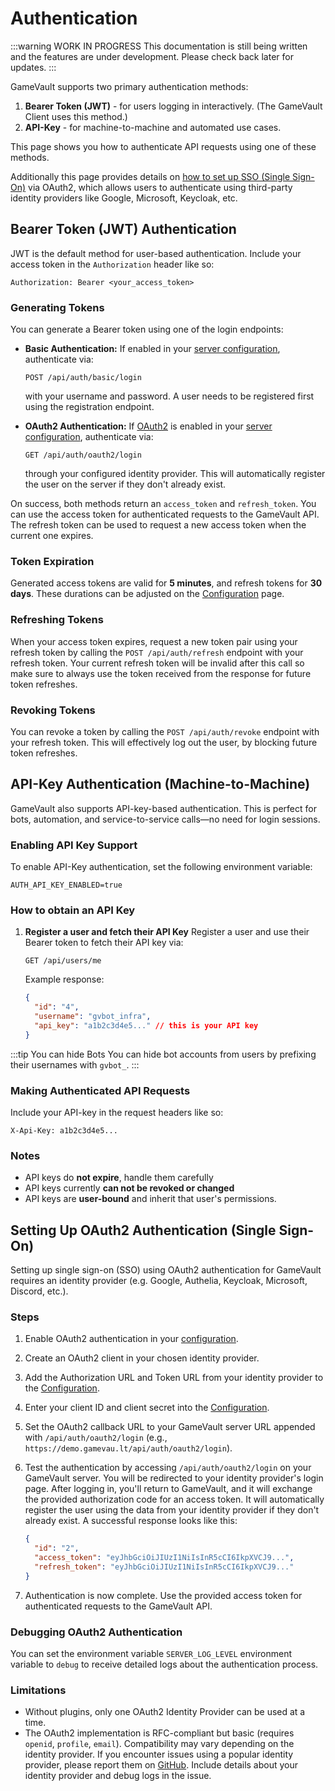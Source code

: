 # Authentication

:::warning WORK IN PROGRESS
This documentation is still being written and the features are under development. Please check back later for updates.
:::

GameVault supports two primary authentication methods:

1. **Bearer Token (JWT)** - for users logging in interactively. (The GameVault Client uses this method.)
2. **API-Key** - for machine-to-machine and automated use cases.

This page shows you how to authenticate API requests using one of these methods.

Additionally this page provides details on [how to set up SSO (Single Sign-On)](#setting-up-oauth2-authentication-single-sign-on) via OAuth2, which allows users to authenticate using third-party identity providers like Google, Microsoft, Keycloak, etc.

## Bearer Token (JWT) Authentication

JWT is the default method for user-based authentication. Include your access token in the `Authorization` header like so:

```http
Authorization: Bearer <your_access_token>
```

### Generating Tokens

You can generate a Bearer token using one of the login endpoints:

- **Basic Authentication:**
  If enabled in your [server configuration](../server-docs/configuration.md#auth), authenticate via:

  ```http
  POST /api/auth/basic/login
  ```

  with your username and password. A user needs to be registered first using the registration endpoint.

- **OAuth2 Authentication:**
  If [OAuth2](#setting-up-oauth2-authentication-single-sign-on) is enabled in your [server configuration](../server-docs/configuration.md#auth), authenticate via:

  ```http
  GET /api/auth/oauth2/login
  ```

  through your configured identity provider. This will automatically register the user on the server if they don't already exist.

On success, both methods return an `access_token` and `refresh_token`. You can use the access token for authenticated requests to the GameVault API. The refresh token can be used to request a new access token when the current one expires.

### Token Expiration

Generated access tokens are valid for **5 minutes**, and refresh tokens for **30 days**. These durations can be adjusted on the [Configuration](../server-docs/configuration.md) page.

### Refreshing Tokens

When your access token expires, request a new token pair using your refresh token by calling the `POST /api/auth/refresh` endpoint with your refresh token. Your current refresh token will be invalid after this call so make sure to always use the token received from the response for future token refreshes.

### Revoking Tokens

You can revoke a token by calling the `POST /api/auth/revoke` endpoint with your refresh token. This will effectively log out the user, by blocking future token refreshes.

## API-Key Authentication (Machine-to-Machine)

GameVault also supports API-key-based authentication. This is perfect for bots, automation, and service-to-service calls—no need for login sessions.

### Enabling API Key Support

To enable API-Key authentication, set the following environment variable:

```env
AUTH_API_KEY_ENABLED=true
```

### How to obtain an API Key

1. **Register a user and fetch their API Key**
   Register a user and use their Bearer token to fetch their API key via:

   ```http
   GET /api/users/me
   ```

   Example response:

   ```json
   {
     "id": "4",
     "username": "gvbot_infra",
     "api_key": "a1b2c3d4e5..." // this is your API key
   }
   ```

:::tip You can hide Bots
You can hide bot accounts from users by prefixing their usernames with `gvbot_`.
:::

### Making Authenticated API Requests

Include your API-key in the request headers like so:

```http
X-Api-Key: a1b2c3d4e5...
```

### Notes

- API keys do **not expire**, handle them carefully
- API keys currently **can not be revoked or changed**
- API keys are **user-bound** and inherit that user's permissions.

## Setting Up OAuth2 Authentication (Single Sign-On)

Setting up single sign-on (SSO) using OAuth2 authentication for GameVault requires an identity provider (e.g. Google, Authelia, Keycloak, Microsoft, Discord, etc.).

### Steps

1. Enable OAuth2 authentication in your [configuration](../server-docs/configuration.md#auth).
2. Create an OAuth2 client in your chosen identity provider.
3. Add the Authorization URL and Token URL from your identity provider to the [Configuration](../server-docs/configuration.md#auth).
4. Enter your client ID and client secret into the [Configuration](../server-docs/configuration.md#auth).
5. Set the OAuth2 callback URL to your GameVault server URL appended with `/api/auth/oauth2/login` (e.g., `https://demo.gamevau.lt/api/auth/oauth2/login`).
6. Test the authentication by accessing `/api/auth/oauth2/login` on your GameVault server. You will be redirected to your identity provider's login page. After logging in, you'll return to GameVault, and it will exchange the provided authorization code for an access token. It will automatically register the user using the data from your identity provider if they don't already exist. A successful response looks like this:

   ```json
   {
     "id": "2",
     "access_token": "eyJhbGciOiJIUzI1NiIsInR5cCI6IkpXVCJ9...",
     "refresh_token": "eyJhbGciOiJIUzI1NiIsInR5cCI6IkpXVCJ9..."
   }
   ```

7. Authentication is now complete. Use the provided access token for authenticated requests to the GameVault API.

### Debugging OAuth2 Authentication

You can set the environment variable `SERVER_LOG_LEVEL` environment variable to `debug` to receive detailed logs about the authentication process.

### Limitations

- Without plugins, only one OAuth2 Identity Provider can be used at a time.
- The OAuth2 implementation is RFC-compliant but basic (requires `openid`, `profile`, `email`). Compatibility may vary depending on the identity provider. If you encounter issues using a popular identity provider, please report them on [GitHub](https://github.com/Phalcode/gamevault-backend/issues). Include details about your identity provider and debug logs in the issue.
